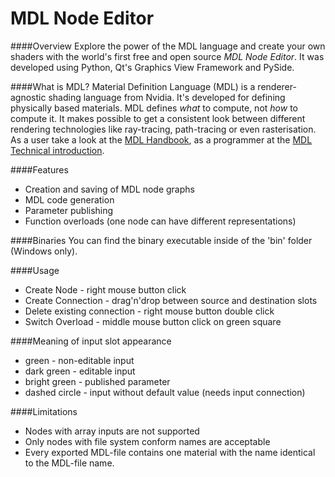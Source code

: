 # MDL Node Editor

####Overview
Explore the power of the MDL language and create your own shaders with the world's first free and open source *MDL Node Editor*. It was developed using Python, Qt's Graphics View Framework and PySide.

####What is MDL?
Material Definition Language (MDL) is a renderer-agnostic shading language from Nvidia. It's developed for defining physically based materials. MDL defines *what* to compute, not *how* to compute it. It makes possible to get a consistent look between different rendering technologies like ray-tracing, path-tracing or even rasterisation. <br>As a user take a look at the <a href="http://www.mdlhandbook.com/mdl_handbook/index.html">MDL Handbook</a>, as a programmer at the <a href="http://www.mdlhandbook.com/mdl_introduction/index.html">MDL Technical introduction</a>.

####Features
* Creation and saving of MDL node graphs
* MDL code generation
* Parameter publishing
* Function overloads (one node can have different representations)

####Binaries
You can find the binary executable inside of the 'bin' folder (Windows only).

####Usage
* Create Node - right mouse button click
* Create Connection - drag'n'drop between source and destination slots
* Delete existing connection - right mouse button double click
* Switch Overload - middle mouse button click on green square

####Meaning of input slot appearance
* green - non-editable input
* dark green - editable input
* bright green - published parameter
* dashed circle - input without default value (needs input connection)

####Limitations
* Nodes with array inputs are not supported
* Only nodes with file system conform names are acceptable
* Every exported MDL-file contains one material with the name identical to the MDL-file name.

